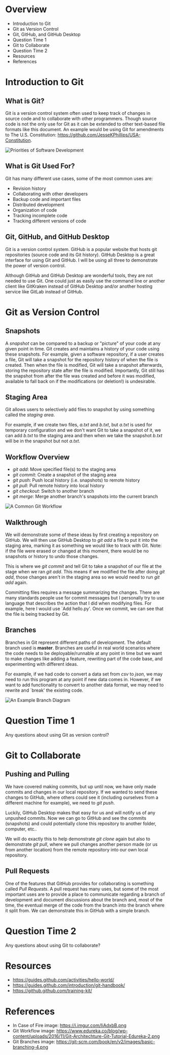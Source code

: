 # Overview
- Introduction to Git
- Git as Version Control
- Git, GitHub, and GitHub Desktop
- Question Time 1
- Git to Collaborate
- Question Time 2
- Resources
- References

# Introduction to Git
## What is Git?
Git is a version control system often used to keep track of changes in source code and to collaborate with other programmers.
Though source code is not the only use for Git as it can be extended to other text-based file formats like this document.
An example would be using Git for amendments to The U.S. Constitution: https://github.com/JesseKPhillips/USA-Constitution.

![Priorities of Software Development](https://i.imgur.com/IiAdxbB.png)

## What is Git Used For?
Git has many different use cases, some of the most common uses are:
- Revision history
- Collaborating with other developers
- Backup code and important files
- Distributed development
- Organization of code
- Tracking incomplete code
- Tracking different versions of code

## Git, GitHub, and GitHub Desktop
Git is a version control system.
GitHub is a popular website that hosts git repositories (source code and its Git history).
GitHub Desktop is a great interface for using Git and GitHub.
I will be using all three to demonstrate the power of version control.

Although GitHub and GitHub Desktop are wonderful tools, they are not needed to use Git.
One could just as easily use the command line or another client like GitKraken instead of GitHub Desktop and/or another hosting service like GitLab instead of GitHub.

#  Git as Version Control
## Snapshots
A _snapshot_ can be compared to a backup or "picture" of your code at any given point in time.
Git creates and maintains a history of your code using these snapshots.
For example, given a software repository, if a user creates a file, Git will take a snapshot for the repository history of when the file is created.
Then when the file is modified, Git will take a snapshot afterwards, storing the repository state after the file is modified.
Importantly, Git still has the snapshot from after the file was created and before it was modified, available to fall back on if the modifications (or deletion!) is undesirable.

## Staging Area
Git allows users to selectively add files to snapshot by using something called the _staging area_.

For example, if we create two files, _a.txt_ and _b.txt_, but _a.txt_ is used for temporary configuration and we don't want Git to take a snapshot of it, we can add _b.txt_ to the staging area and then when we take the snapshot _b.txt_ will be in the snapshot but not _a.txt_.

## Workflow Overview
- _git add_: Move specified file(s) to the staging area
- _git commit_: Create a snapshot of the staging area
- _git push_: Push local history (i.e. snapshots) to remote history
- _git pull_: Pull remote history into local history
- _git checkout_: Switch to another branch
- _git merge_: Merge another branch's snapshots into the current branch

![A Common Git Workflow](https://www.edureka.co/blog/wp-content/uploads/2016/11/Git-Architechture-Git-Tutorial-Edureka-2.png)

## Walkthrough
We will demonstrate some of these ideas by first creating a repository on GitHub.
We will then use GitHub Desktop to _git add_ a file to put it into the staging area, marking it as something we would like to track with Git.
Note: if the file were erased or changed at this moment, there would be no snapshots or history to undo those changes.

This is where we _git commit_ and tell Git to take a snapshot of our file at the stage when we ran _git add_.
This means if we modified the file after doing _git add_, those changes aren't in the staging area so we would need to run _git add_ again.

Committing files requires a message summarizing the changes.
There are many standards people use for commit messages but I personally try to use language that describes the action that I did when modifying files.
For example, here I would use `Add hello.py'.
Once we commit, we can see that the file is being tracked by Git.

## Branches
Branches in Git represent different paths of development.
The default branch used is **master**.
Branches are useful in real world scenarios where the code needs to be deployable/runnable at any point in time but we want to make changes like adding a feature, rewriting part of the code base, and experimenting with different ideas.

For example, if we had code to convert a data set from _csv_ to _json_, we may need to run this program at any point if new data comes in.
However, if we want to add functionality to convert to another data format, we may need to rewrite and `break' the existing code.

![An Example Branch Diagram](https://git-scm.com/book/en/v2/images/basic-branching-4.png)

# Question Time 1
Any questions about using Git as version control?

# Git to Collaborate
## Pushing and Pulling
We have covered making commits, but up until now, we have only made commits and changes in our local repository.
If we wanted to send these changes to GitHub, where others could see it (including ourselves from a different machine for example), we need to _git push_.

Luckily, GitHub Desktop makes that easy for us and will notify us of any unpushed commits.
Now we can go to GitHub and see the commits (snapshots) and could potentially clone this repository to another folder, computer, etc..

We will do exactly this to help demonstrate _git clone_ again but also to demonstrate _git pull_, where we pull changes another person made (or us from another location) from the remote repository into our own local repository.

## Pull Requests
One of the features that GitHub provides for collaborating is something called _Pull Requests_.
A pull request has many uses, but some of the most important uses are to provide a place to communicate regarding a branch of development and document discussions about the branch and, most of the time, the eventual merge of the code from the branch into the branch where it split from.
We can demonstrate this in GitHub with a simple branch.

# Question Time 2
Any questions about using Git to collaborate?

# Resources
- https://guides.github.com/activities/hello-world/
- https://guides.github.com/introduction/git-handbook/
- https://github.github.com/training-kit/

# References
- In Case of Fire image: https://i.imgur.com/IiAdxbB.png
- Git Workflow image: https://www.edureka.co/blog/wp-content/uploads/2016/11/Git-Architechture-Git-Tutorial-Edureka-2.png
- Git Branches image: https://git-scm.com/book/en/v2/images/basic-branching-4.png
